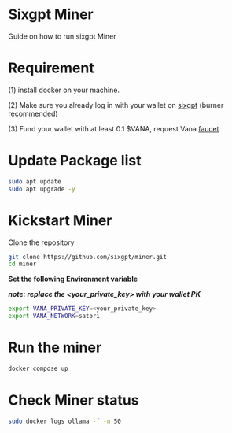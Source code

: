 # **Sixgpt Miner**

Guide on how to run sixgpt Miner

# Requirement

(1) install docker on your machine.

(2) Make sure you already log in with your wallet on [sixgpt](https://sixgpt.xyz/) (burner recommended)

(3) Fund your wallet with at least 0.1 $VANA, request Vana [faucet](https://faucet.vana.org/satori)


# Update Package list
```bash
sudo apt update 
sudo apt upgrade -y
```

# Kickstart Miner
Clone the repository 

```bash
git clone https://github.com/sixgpt/miner.git
cd miner
```

**Set the following Environment variable**

**_note: replace the <your_private_key> with your wallet PK_** 

```bash
export VANA_PRIVATE_KEY=<your_private_key>
export VANA_NETWORK=satori
```

# Run the miner

```bash
docker compose up
```

# Check Miner status 
```bash
sudo docker logs ollama -f -n 50
```
